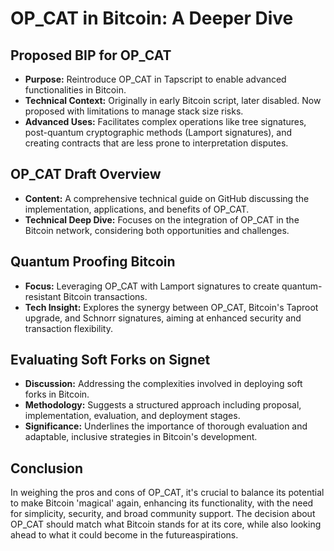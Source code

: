 OP\_CAT in Bitcoin: A Deeper Dive
=================================

Proposed BIP for OP\_CAT
------------------------

*   **Purpose:** Reintroduce OP\_CAT in Tapscript to enable advanced functionalities in Bitcoin.
*   **Technical Context:** Originally in early Bitcoin script, later disabled. Now proposed with limitations to manage stack size risks.
*   **Advanced Uses:** Facilitates complex operations like tree signatures, post-quantum cryptographic methods (Lamport signatures), and creating contracts that are less prone to interpretation disputes.

OP\_CAT Draft Overview
----------------------

*   **Content:** A comprehensive technical guide on GitHub discussing the implementation, applications, and benefits of OP\_CAT.
*   **Technical Deep Dive:** Focuses on the integration of OP\_CAT in the Bitcoin network, considering both opportunities and challenges.

Quantum Proofing Bitcoin
------------------------

*   **Focus:** Leveraging OP\_CAT with Lamport signatures to create quantum-resistant Bitcoin transactions.
*   **Tech Insight:** Explores the synergy between OP\_CAT, Bitcoin's Taproot upgrade, and Schnorr signatures, aiming at enhanced security and transaction flexibility.

Evaluating Soft Forks on Signet
---------------------

*   **Discussion:** Addressing the complexities involved in deploying soft forks in Bitcoin.
*   **Methodology:** Suggests a structured approach including proposal, implementation, evaluation, and deployment stages.
*   **Significance:** Underlines the importance of thorough evaluation and adaptable, inclusive strategies in Bitcoin's development.

Conclusion
----------

In weighing the pros and cons of OP\_CAT, it's crucial to balance its potential to make Bitcoin 'magical' again, enhancing its functionality, with the need for simplicity, security, and broad community support. The decision about OP\_CAT should match what Bitcoin stands for at its core, while also looking ahead to what it could become in the futureaspirations.

